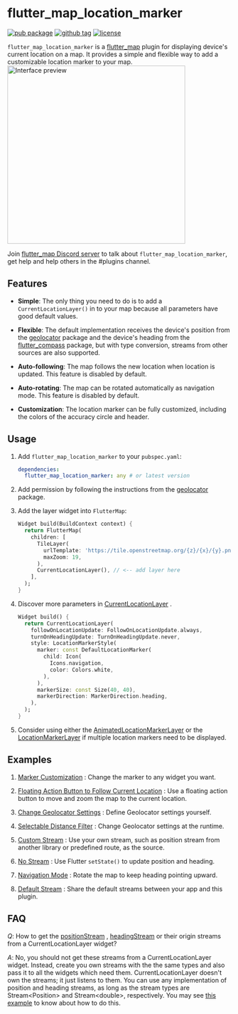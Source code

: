 # flutter_map_location_marker

[![pub package](https://img.shields.io/pub/v/flutter_map_location_marker)](https://pub.dev/packages/flutter_map_location_marker)
[![github tag](https://img.shields.io/github/v/tag/tlserver/flutter_map_location_marker?include_prereleases&sort=semver)](https://github.com/tlserver/flutter_map_location_marker)
[![license](https://img.shields.io/github/license/tlserver/flutter_map_location_marker)](https://github.com/tlserver/flutter_map_location_marker/blob/master/LICENSE)

`flutter_map_location_marker` is a [flutter_map](https://pub.dev/packages/flutter_map) plugin for
displaying device's current location on a map. It provides a simple and flexible way to add a 
customizable location marker to your map.
<br>
<img src="https://github.com/tlserver/flutter_map_location_marker/raw/main/assets/interface.jpg" alt="Interface preview" width="400">

Join [flutter_map Discord server](https://discord.gg/BwpEsjqMAH) to talk
about `flutter_map_location_marker`, get help and help others in the #plugins channel.

## Features

- **Simple**: The only thing you need to do is to add a `CurrentLocationLayer()` in to your map
  because all parameters have good default values.

- **Flexible**: The default implementation receives the device's position from
  the [geolocator](https://pub.dev/packages/geolocator) package and the device's heading from
  the [flutter_compass](https://pub.dev/packages/flutter_compass) package, but with type conversion,
  streams from other sources are also supported.

- **Auto-following**: The map follows the new location when location is updated. This feature is
  disabled by default.

- **Auto-rotating**: The map can be rotated automatically as navigation mode. This feature is
  disabled by default.

- **Customization**: The location marker can be fully customized, including the colors of the
  accuracy circle and header.

## Usage

1. Add `flutter_map_location_marker` to your `pubspec.yaml`:
   ```yaml
   dependencies:
     flutter_map_location_marker: any # or latest version
   ```

2. Add permission by following the instructions from
   the [geolocator](https://pub.dev/packages/geolocator#usage) package.

3. Add the layer widget into `FlutterMap`:
   ```dart
   Widget build(BuildContext context) {
     return FlutterMap(
       children: [
         TileLayer(
           urlTemplate: 'https://tile.openstreetmap.org/{z}/{x}/{y}.png',
           maxZoom: 19,
         ),
         CurrentLocationLayer(), // <-- add layer here
       ],
     );
   }
   ```

4. Discover more parameters
   in [CurrentLocationLayer](https://pub.dev/documentation/flutter_map_location_marker/latest/flutter_map_location_marker/CurrentLocationLayer-class.html)
   .

   ```dart
   Widget build() {
     return CurrentLocationLayer(
       followOnLocationUpdate: FollowOnLocationUpdate.always,
       turnOnHeadingUpdate: TurnOnHeadingUpdate.never,
       style: LocationMarkerStyle(
         marker: const DefaultLocationMarker(
           child: Icon(
             Icons.navigation,
             color: Colors.white,
           ),
         ),
         markerSize: const Size(40, 40),
         markerDirection: MarkerDirection.heading,
       ),
     );
   }
   ```

5. Consider using either 
   the [AnimatedLocationMarkerLayer](https://pub.dev/documentation/flutter_map_location_marker/latest/flutter_map_location_marker/AnimatedLocationMarkerLayer-class.html)
   or
   the [LocationMarkerLayer](https://pub.dev/documentation/flutter_map_location_marker/latest/flutter_map_location_marker/LocationMarkerLayer-class.html)
   if multiple location markers need to be displayed.

## Examples

1. [Marker Customization](https://github.com/tlserver/flutter_map_location_marker/blob/master/example/lib/page/customize_marker_example.dart) :
   Change the marker to any widget you want.

2. [Floating Action Button to Follow Current Location](https://github.com/tlserver/flutter_map_location_marker/blob/main/example/lib/page/center_fab_example.dart) :
   Use a floating action button to move and zoom the map to the current location.

3. [Change Geolocator Settings](https://github.com/tlserver/flutter_map_location_marker/blob/master/example/lib/page/geolocator_settings_example.dart) :
   Define Geolocator settings yourself.

4. [Selectable Distance Filter](https://github.com/tlserver/flutter_map_location_marker/blob/master/example/lib/page/selectable_distance_filter_example.dart) :
   Change Geolocator settings at the runtime.

5. [Custom Stream](https://github.com/tlserver/flutter_map_location_marker/blob/master/example/lib/page/custom_stream_example.dart) :
   Use your own stream, such as position stream from another library or predefined route, as the
   source.

6. [No Stream](https://github.com/tlserver/flutter_map_location_marker/blob/master/example/lib/page/no_stream_example.dart) :
   Use Flutter `setState()` to update position and heading.

7. [Navigation Mode](https://github.com/tlserver/flutter_map_location_marker/blob/master/example/lib/page/navigation_example.dart) :
   Rotate the map to keep heading pointing upward.

8. [Default Stream](https://github.com/tlserver/flutter_map_location_marker/blob/master/example/lib/page/default_stream_example.dart) :
   Share the default streams between your app and this plugin.

## FAQ

*Q*: How to get
the [positionStream](https://pub.dev/documentation/flutter_map_location_marker/5.1.0/flutter_map_location_marker/CurrentLocationLayer/positionStream.html)
, [headingStream](https://pub.dev/documentation/flutter_map_location_marker/5.1.0/flutter_map_location_marker/CurrentLocationLayer/headingStream.html)
or their origin streams from a CurrentLocationLayer widget?

*A*: No, you should not get these streams from a CurrentLocationLayer widget. Instead, create you
own streams with the the same types and also pass it to all the widgets which need them.
CurrentLocationLayer doesn't own the streams; it just listens to them. You can use any
implementation of position and heading streams, as long as the stream types are
Stream&lt;Position&gt; and Stream&lt;double&gt;, respectively. You may
see [this example](https://github.com/tlserver/flutter_map_location_marker/blob/master/example/lib/page/default_stream_example.dart)
to know about how to do this.
